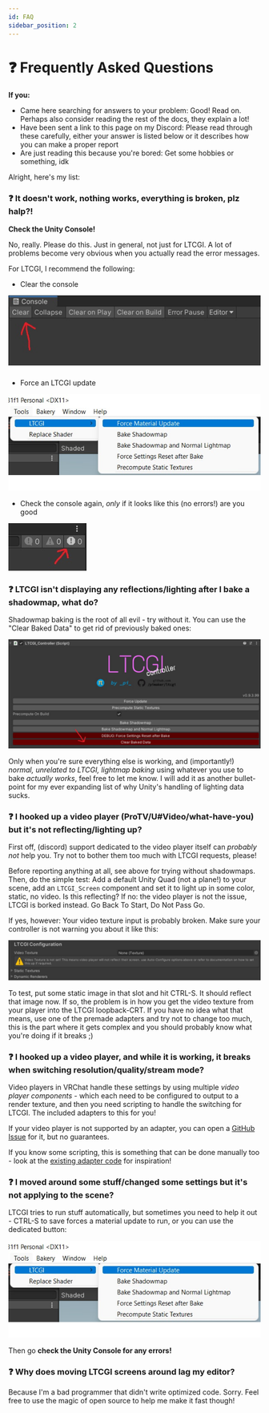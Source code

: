 ```yaml
---
id: FAQ
sidebar_position: 2
---
```


# ❓ Frequently Asked Questions

**If you:**

* Came here searching for answers to your problem: Good! Read on. Perhaps also consider reading the rest of the docs, they explain a lot!
* Have been sent a link to this page on my Discord: Please read through these carefully, either your answer is listed below or it describes how you can make a proper report
* Are just reading this because you're bored: Get some hobbies or something, idk

Alright, here's my list:

### ❓ It doesn't work, nothing works, everything is broken, plz halp?!

**Check the Unity Console!**

No, really. Please do this. Just in general, not just for LTCGI. A lot of problems become very obvious when you actually read the error messages.

For LTCGI, I recommend the following:

- Clear the console

![Clear Console button](img/clear_console.jpg)

- Force an LTCGI update

![Force Material Update with button in Unity toolbar](img/force_material_update.jpg)

- Check the console again, _only_ if it looks like this (no errors!) are you good

![Unity Console with no errors](img/console_no_errors.jpg)

### ❓ LTCGI isn't displaying any reflections/lighting after I bake a shadowmap, what do?

Shadowmap baking is the root of all evil - try without it. You can use the "Clear Baked Data" to get rid of previously baked ones:

![LTCGI Controller clear baked data button](img/ltcgi_controller_clear_baked_data.jpg)

Only when you're sure everything else is working, and (importantly!) _normal, unrelated to LTCGI, lightmap baking_ using whatever you use to bake _actually works_, feel free to let me know. I will add it as another bullet-point for my ever expanding list of why Unity's handling of lighting data sucks.

### ❓ I hooked up a video player (ProTV/U#Video/what-have-you) but it's not reflecting/lighting up?

First off, (discord) support dedicated to the video player itself can *probably not* help you. Try not to bother them too much with LTCGI requests, please!

Before reporting anything at all, see above for trying without shadowmaps. Then, do the simple test: Add a default Unity Quad (not a plane!) to your scene, add an `LTCGI_Screen` component and set it to light up in some color, static, no video. Is this reflecting? If no: the video player is not the issue, LTCGI is borked instead. Go Back To Start, Do Not Pass Go.

If yes, however: Your video texture input is probably broken. Make sure your controller is not warning you about it like this:

![LTCGI Controller warning about unset video texture](img/ltcgi_controller_no_vid_tex_warning.jpg)

To test, put some static image in that slot and hit CTRL-S. It should reflect that image now. If so, the problem is in how you get the video texture from your player into the LTCGI loopback-CRT. If you have no idea what that means, use one of the premade adapters and try not to change too much, this is the part where it gets complex and you should probably know what you're doing if it breaks ;)

### ❓ I hooked up a video player, and while it is working, it breaks when switching resolution/quality/stream mode?

Video players in VRChat handle these settings by using multiple _video player components_ - which each need to be configured to output to a render texture, and then you need scripting to handle the switching for LTCGI. The included adapters to this for you!

If your video player is not supported by an adapter, you can open a [GitHub Issue](https://github.com/PiMaker/ltcgi/issues) for it, but no guarantees.

If you know some scripting, this is something that can be done manually too - look at the [existing adapter code](https://github.com/PiMaker/ltcgi/tree/main/Adapters) for inspiration!

### ❓ I moved around some stuff/changed some settings but it's not applying to the scene?

LTCGI tries to run stuff automatically, but sometimes you need to help it out - CTRL-S to save forces a material update to run, or you can use the dedicated button:

![Force Material Update with button in Unity toolbar](img/force_material_update.jpg)

Then go **check the Unity Console for any errors!**

### ❓ Why does moving LTCGI screens around lag my editor?

Because I'm a bad programmer that didn't write optimized code. Sorry. Feel free to use the magic of open source to help me make it fast though!